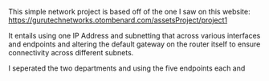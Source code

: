 This simple network project is based off of the one I saw on this website: https://gurutechnetworks.otombenard.com/assetsProject/project1

It entails using one IP Address and subnetting that across various interfaces and endpoints and altering the default gateway on the router itself to ensure connectivity across different subnets.

I seperated the two departments and using the five endpoints each and 
